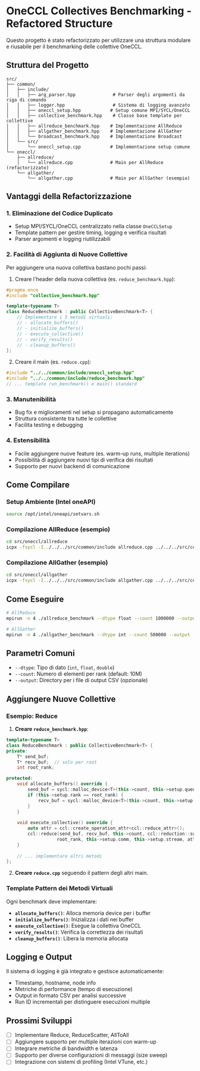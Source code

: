 # OneCCL Collectives Benchmarking - Refactored Structure

Questo progetto è stato refactorizzato per utilizzare una struttura modulare e riusabile per il benchmarking delle collettive OneCCL.

## Struttura del Progetto

```
src/
├── common/
│   ├── include/
│   │   ├── arg_parser.hpp              # Parser degli argomenti da riga di comando
│   │   ├── logger.hpp                  # Sistema di logging avanzato
│   │   ├── oneccl_setup.hpp           # Setup comune MPI/SYCL/OneCCL
│   │   ├── collective_benchmark.hpp    # Classe base template per collettive
│   │   ├── allreduce_benchmark.hpp    # Implementazione AllReduce
│   │   ├── allgather_benchmark.hpp    # Implementazione AllGather
│   │   └── broadcast_benchmark.hpp    # Implementazione Broadcast
│   └── src/
│       └── oneccl_setup.cpp           # Implementazione setup comune
└── oneccl/
    ├── allreduce/
    │   └── allreduce.cpp              # Main per AllReduce (refactorizzato)
    └── allgather/
        └── allgather.cpp              # Main per AllGather (esempio)
```

## Vantaggi della Refactorizzazione

### 1. **Eliminazione del Codice Duplicato**
- Setup MPI/SYCL/OneCCL centralizzato nella classe `OneCCLSetup`
- Template pattern per gestire timing, logging e verifica risultati
- Parser argomenti e logging riutilizzabili

### 2. **Facilità di Aggiunta di Nuove Collettive**
Per aggiungere una nuova collettiva bastano pochi passi:

1. Creare l'header della nuova collettiva (es. `reduce_benchmark.hpp`):
```cpp
#pragma once
#include "collective_benchmark.hpp"

template<typename T>
class ReduceBenchmark : public CollectiveBenchmark<T> {
    // Implementare i 5 metodi virtuali:
    // - allocate_buffers()
    // - initialize_buffers() 
    // - execute_collective()
    // - verify_results()
    // - cleanup_buffers()
};
```

2. Creare il main (es. `reduce.cpp`):
```cpp
#include "../../common/include/oneccl_setup.hpp"
#include "../../common/include/reduce_benchmark.hpp"
// ... template run_benchmark() e main() standard
```

### 3. **Manutenibilità**
- Bug fix e miglioramenti nel setup si propagano automaticamente
- Struttura consistente tra tutte le collettive
- Facilita testing e debugging

### 4. **Estensibilità**
- Facile aggiungere nuove feature (es. warm-up runs, multiple iterations)
- Possibilità di aggiungere nuovi tipi di verifica dei risultati
- Supporto per nuovi backend di comunicazione

## Come Compilare

### Setup Ambiente (Intel oneAPI)
```bash
source /opt/intel/oneapi/setvars.sh
```

### Compilazione AllReduce (esempio)
```bash
cd src/oneccl/allreduce
icpx -fsycl -I../../../src/common/include allreduce.cpp ../../../src/common/src/oneccl_setup.cpp -lmpi -lccl -o allreduce_benchmark
```

### Compilazione AllGather (esempio)  
```bash
cd src/oneccl/allgather
icpx -fsycl -I../../../src/common/include allgather.cpp ../../../src/common/src/oneccl_setup.cpp -lmpi -lccl -o allgather_benchmark
```

## Come Eseguire

```bash
# AllReduce
mpirun -n 4 ./allreduce_benchmark --dtype float --count 1000000 --output ./results

# AllGather
mpirun -n 4 ./allgather_benchmark --dtype int --count 500000 --output ./results
```

## Parametri Comuni

- `--dtype`: Tipo di dato (`int`, `float`, `double`)
- `--count`: Numero di elementi per rank (default: 10M)
- `--output`: Directory per i file di output CSV (opzionale)

## Aggiungere Nuove Collettive

### Esempio: Reduce

1. **Creare `reduce_benchmark.hpp`**:
```cpp
template<typename T>
class ReduceBenchmark : public CollectiveBenchmark<T> {
private:
    T* send_buf;
    T* recv_buf;  // solo per root
    int root_rank;

protected:
    void allocate_buffers() override {
        send_buf = sycl::malloc_device<T>(this->count, this->setup.queue);
        if (this->setup.rank == root_rank) {
            recv_buf = sycl::malloc_device<T>(this->count, this->setup.queue);
        }
    }
    
    void execute_collective() override {
        auto attr = ccl::create_operation_attr<ccl::reduce_attr>();
        ccl::reduce(send_buf, recv_buf, this->count, ccl::reduction::sum, 
                   root_rank, this->setup.comm, this->setup.stream, attr).wait();
    }
    
    // ... implementare altri metodi
};
```

2. **Creare `reduce.cpp`** seguendo il pattern degli altri main.

### Template Pattern dei Metodi Virtuali

Ogni benchmark deve implementare:

- **`allocate_buffers()`**: Alloca memoria device per i buffer
- **`initialize_buffers()`**: Inizializza i dati nei buffer  
- **`execute_collective()`**: Esegue la collettiva OneCCL
- **`verify_results()`**: Verifica la correttezza dei risultati
- **`cleanup_buffers()`**: Libera la memoria allocata

## Logging e Output

Il sistema di logging è già integrato e gestisce automaticamente:
- Timestamp, hostname, node info
- Metriche di performance (tempo di esecuzione)
- Output in formato CSV per analisi successive
- Run ID incrementali per distinguere esecuzioni multiple

## Prossimi Sviluppi

- [ ] Implementare Reduce, ReduceScatter, AllToAll
- [ ] Aggiungere supporto per multiple iterazioni con warm-up
- [ ] Integrare metriche di bandwidth e latenza
- [ ] Supporto per diverse configurazioni di messaggi (size sweep)
- [ ] Integrazione con sistemi di profiling (Intel VTune, etc.)
